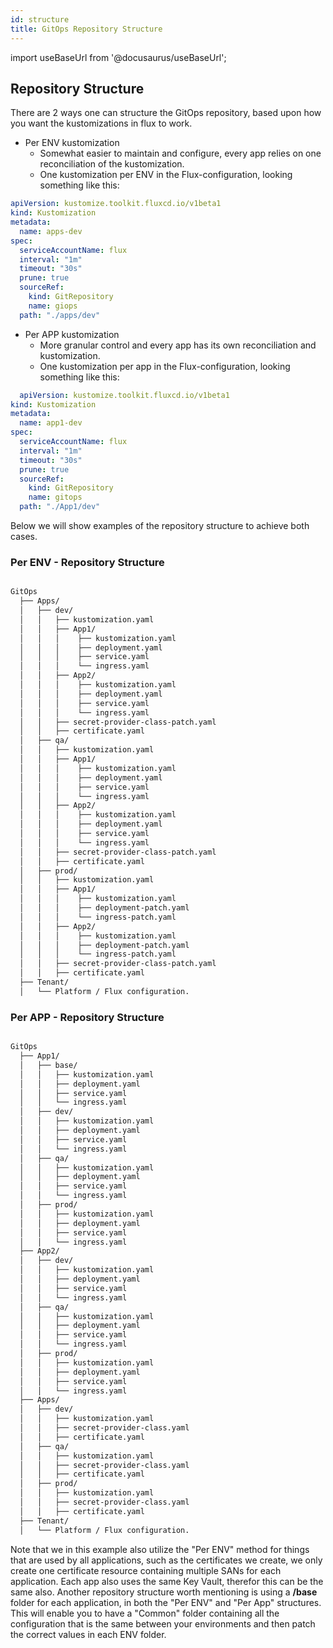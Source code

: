 ```yaml
---
id: structure
title: GitOps Repository Structure
---
```


import useBaseUrl from '@docusaurus/useBaseUrl';

## Repository Structure

There are 2 ways one can structure the GitOps repository, based upon how you want the kustomizations in flux to work.

- Per ENV kustomization
  - Somewhat easier to maintain and configure, every app relies on one reconciliation of the kustomization.
  - One kustomization per ENV in the Flux-configuration, looking something like this:

```yaml
apiVersion: kustomize.toolkit.fluxcd.io/v1beta1
kind: Kustomization
metadata:
  name: apps-dev
spec:
  serviceAccountName: flux
  interval: "1m"
  timeout: "30s"
  prune: true
  sourceRef:
    kind: GitRepository
    name: giops
  path: "./apps/dev"

```

- Per APP kustomization
  - More granular control and every app has its own reconciliation and kustomization.
  - One kustomization per app in the Flux-configuration, looking something like this:

```yaml
  apiVersion: kustomize.toolkit.fluxcd.io/v1beta1
kind: Kustomization
metadata:
  name: app1-dev
spec:
  serviceAccountName: flux
  interval: "1m"
  timeout: "30s"
  prune: true
  sourceRef:
    kind: GitRepository
    name: gitops
  path: "./App1/dev"
```

Below we will show examples of the repository structure to achieve both cases.

### Per ENV - Repository Structure

```bash

GitOps
  ├── Apps/
  │   ├── dev/
  │   │   ├── kustomization.yaml
  │   │   ├── App1/
  │   │   │    ├── kustomization.yaml
  │   │   │    ├── deployment.yaml
  │   │   │    ├── service.yaml
  │   │   │    └── ingress.yaml
  │   │   ├── App2/
  │   │   │    ├── kustomization.yaml
  │   │   │    ├── deployment.yaml
  │   │   │    ├── service.yaml
  │   │   │    └── ingress.yaml
  │   │   ├── secret-provider-class-patch.yaml
  │   │   ├── certificate.yaml
  │   ├── qa/
  │   │   ├── kustomization.yaml
  │   │   ├── App1/
  │   │   │    ├── kustomization.yaml
  │   │   │    ├── deployment.yaml
  │   │   │    ├── service.yaml
  │   │   │    └── ingress.yaml
  │   │   ├── App2/
  │   │   │    ├── kustomization.yaml
  │   │   │    ├── deployment.yaml
  │   │   │    ├── service.yaml
  │   │   │    └── ingress.yaml
  │   │   ├── secret-provider-class-patch.yaml
  │   │   ├── certificate.yaml
  │   ├── prod/
  │   │   ├── kustomization.yaml
  │   │   ├── App1/
  │   │   │    ├── kustomization.yaml
  │   │   │    ├── deployment-patch.yaml
  │   │   │    └── ingress-patch.yaml
  │   │   ├── App2/
  │   │   │    ├── kustomization.yaml
  │   │   │    ├── deployment-patch.yaml
  │   │   │    └── ingress-patch.yaml
  │   │   ├── secret-provider-class-patch.yaml
  │   │   ├── certificate.yaml
  ├── Tenant/
  │   └── Platform / Flux configuration.
```

### Per APP - Repository Structure

```bash

GitOps
  ├── App1/
  │   ├── base/
  │   │   ├── kustomization.yaml
  │   │   ├── deployment.yaml
  │   │   ├── service.yaml
  │   │   └── ingress.yaml
  │   ├── dev/
  │   │   ├── kustomization.yaml
  │   │   ├── deployment.yaml
  │   │   ├── service.yaml
  │   │   └── ingress.yaml
  │   ├── qa/
  │   │   ├── kustomization.yaml
  │   │   ├── deployment.yaml
  │   │   ├── service.yaml
  │   │   └── ingress.yaml
  │   ├── prod/
  │   │   ├── kustomization.yaml
  │   │   ├── deployment.yaml
  │   │   ├── service.yaml
  │   │   └── ingress.yaml
  ├── App2/
  │   ├── dev/
  │   │   ├── kustomization.yaml
  │   │   ├── deployment.yaml
  │   │   ├── service.yaml
  │   │   └── ingress.yaml
  │   ├── qa/
  │   │   ├── kustomization.yaml
  │   │   ├── deployment.yaml
  │   │   ├── service.yaml
  │   │   └── ingress.yaml
  │   ├── prod/
  │   │   ├── kustomization.yaml
  │   │   ├── deployment.yaml
  │   │   ├── service.yaml
  │   │   └── ingress.yaml
  ├── Apps/
  │   ├── dev/
  │   │   ├── kustomization.yaml
  │   │   ├── secret-provider-class.yaml
  │   │   ├── certificate.yaml
  │   ├── qa/
  │   │   ├── kustomization.yaml
  │   │   ├── secret-provider-class.yaml
  │   │   ├── certificate.yaml
  │   ├── prod/
  │   │   ├── kustomization.yaml
  │   │   ├── secret-provider-class.yaml
  │   │   ├── certificate.yaml
  ├── Tenant/
  │   └── Platform / Flux configuration.
```

Note that we in this example also utilize the "Per ENV" method for things that are used by all applications, such as the certificates we create, we only create one certificate resource containing multiple SANs for each application. Each app also uses the same Key Vault, therefor this can be the same also.
Another repository structure worth mentioning is using a **/base** folder for each application, in both the "Per ENV" and "Per App" structures.
This will enable you to have a "Common" folder containing all the configuration that is the same between your environments and then patch the correct values in each ENV folder.
